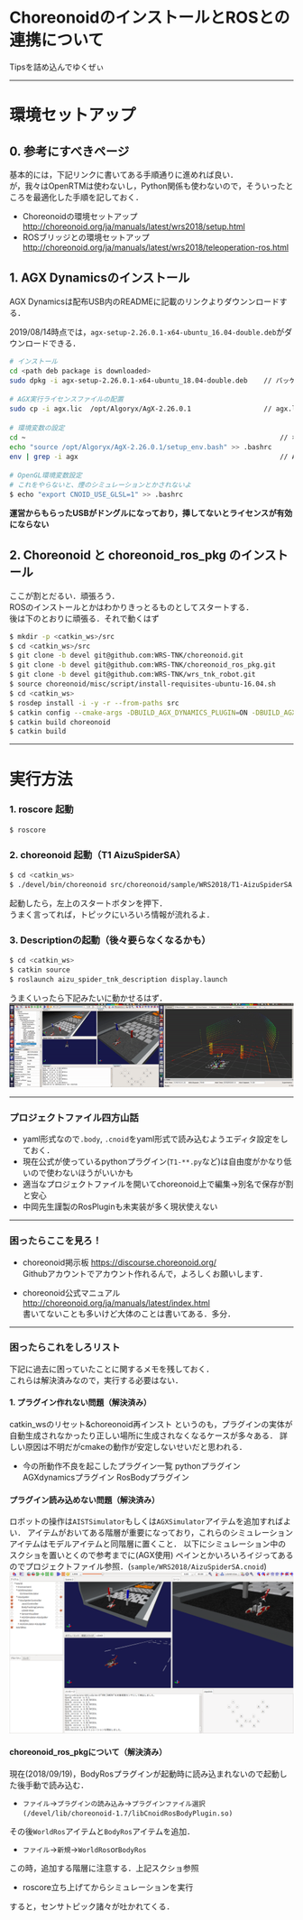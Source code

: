 # ChoreonoidのインストールとROSとの連携について
Tipsを詰め込んでゆくぜぃ

---

# 環境セットアップ
## 0. 参考にすべきページ
基本的には，下記リンクに書いてある手順通りに進めれば良い．  
が，我々はOpenRTMは使わないし，Python関係も使わないので，そういったところを最適化した手順を記しておく．  

- Choreonoidの環境セットアップ
http://choreonoid.org/ja/manuals/latest/wrs2018/setup.html  
- ROSブリッジとの環境セットアップ
http://choreonoid.org/ja/manuals/latest/wrs2018/teleoperation-ros.html


## 1. AGX Dynamicsのインストール
AGX Dynamicsは配布USB内のREADMEに記載のリンクよりダウンンロードする．

2019/08/14時点では，`agx-setup-2.26.0.1-x64-ubuntu_16.04-double.deb`がダウンロードできる．

```bash
# インストール
cd <path deb package is downloaded> 
sudo dpkg -i agx-setup-2.26.0.1-x64-ubuntu_18.04-double.deb    // パッケージインストール

# AGX実行ライセンスファイルの配置
sudo cp -i agx.lic  /opt/Algoryx/AgX-2.26.0.1                  // agx.licは配られたやつ

# 環境変数の設定
cd ~                                                               // ホームディレクトリに移動
echo "source /opt/Algoryx/AgX-2.26.0.1/setup_env.bash" >> .bashrc
env | grep -i agx                                                  // AGX_DIRやAGX_BINARY_DIRなどが表示されること

# OpenGL環境変数設定
# これをやらないと、煙のシミュレーションとかされないよ
$ echo "export CNOID_USE_GLSL=1" >> .bashrc
```

**運営からもらったUSBがドングルになっており，挿してないとライセンスが有効にならない**

## 2. Choreonoid と choreonoid_ros_pkg のインストール
ここが割とだるい．頑張ろう．  
ROSのインストールとかはわかりきっとるものとしてスタートする．  
後は下のとおりに頑張る．それで動くはず

```bash
$ mkdir -p <catkin_ws>/src
$ cd <catkin_ws>/src
$ git clone -b devel git@github.com:WRS-TNK/choreonoid.git
$ git clone -b devel git@github.com:WRS-TNK/choreonoid_ros_pkg.git
$ git clone -b devel git@github.com:WRS-TNK/wrs_tnk_robot.git
$ source choreonoid/misc/script/install-requisites-ubuntu-16.04.sh
$ cd <catkin_ws>
$ rosdep install -i -y -r --from-paths src
$ catkin config --cmake-args -DBUILD_AGX_DYNAMICS_PLUGIN=ON -DBUILD_AGX_BODYEXTENSION_PLUGIN=ON -DENABLE_CORBA=ON -DBUILD_CORBA_PLUGIN=ON -DBUILD_MULTICOPTER_PLUGIN=ON -DBUILD_MULTICOPTER_SAMPLE=ON -DBUILD_SCENE_EFFECTS_PLUGIN=ON -DBUILD_WRS2018=ON -DUSE_PYTHON3=OFF -DUSE_PYBIND11=OFF -DBUILD_PYTHON_PLUGIN=OFF -DBUILD_PYTHON_SIM_SCRIPT_PLUGIN=OFF
$ catkin build choreonoid
$ catkin build
```

---

# 実行方法
### 1. roscore 起動
```bash
$ roscore
```

### 2. choreonoid 起動（T1 AizuSpiderSA）
```bash
$ cd <catkin_ws>
$ ./devel/bin/choreonoid src/choreonoid/sample/WRS2018/T1-AizuSpiderSA.cnoid
```
起動したら，左上のスタートボタンを押下．  
うまく言ってれば，トピックにいろいろ情報が流れるよ．

### 3. Descriptionの起動（後々要らなくなるかも）
```bash
$ cd <catkin_ws>
$ catkin source
$ roslaunch aizu_spider_tnk_description display.launch
```

うまくいったら下記みたいに動かせるはず．  
![t1-aizusupider_sa](.images/t1-aizusupider_sa.gif)


---

### プロジェクトファイル四方山話
- yaml形式なので```.body```, ```.cnoid```をyaml形式で読み込むようエディタ設定をしておく．
- 現在公式が使っているpythonプラグイン(```T1-**.py```など)は自由度がかなり低いので使わないほうがいいかも
- 適当なプロジェクトファイルを開いてchoreonoid上で編集→別名で保存が割と安心
- 中岡先生謹製のRosPluginも未実装が多く現状使えない

---

### 困ったらここを見ろ！

- choreonoid掲示板
https://discourse.choreonoid.org/  
Githubアカウントでアカウント作れるんで，よろしくお願いします．

- choreonoid公式マニュアル
http://choreonoid.org/ja/manuals/latest/index.html  
書いてないことも多いけど大体のことは書いてある．多分．

---

### 困ったらこれをしろリスト
下記に過去に困っていたことに関するメモを残しておく．  
これらは解決済みなので，実行する必要はない．

#### 1. プラグイン作れない問題（解決済み）
catkin_wsのリセット&choreonoid再インスト
というのも，プラグインの実体が自動生成されなかったり正しい場所に生成されなくなるケースが多々ある．
詳しい原因は不明だがcmakeの動作が安定しないせいだと思われる．
  - 今の所動作不良を起こしたプラグイン一覧
  pythonプラグイン
  AGXdynamicsプラグイン
  RosBodyプラグイン


#### プラグイン読み込めない問題（解決済み）
ロボットの操作は```AISTSimulator```もしくは`AGXSimulator`アイテムを追加すればよい．
アイテムがおいてある階層が重要になっており，これらのシミュレーションアイテムはモデルアイテムと同階層に置くこと．
以下にシミュレーション中のスクショを置いとくので参考までに(AGX使用)
ペインとかいろいろイジってあるのでプロジェクトファイル参照．(`sample/WRS2018/AizuSpiderSA.cnoid`)
![choreonid_screenshot_1.png](.images/choreonid_screenshot_1.png)

#### choreonoid_ros_pkgについて（解決済み）
現在(2018/09/19)，BodyRosプラグインが起動時に読み込まれないので起動した後手動で読み込む．
- `ファイル`→`プラグインの読み込み`→`プラグインファイル選択(/devel/lib/choreonoid-1.7/libCnoidRosBodyPlugin.so)`

その後`WorldRos`アイテムと`BodyRos`アイテムを追加．
- `ファイル`→`新規`→`WorldRos`or`BodyRos`

この時，追加する階層に注意する．上記スクショ参照

- roscore立ち上げてからシミュレーションを実行

すると，センサトピック諸々が吐かれてくる．
